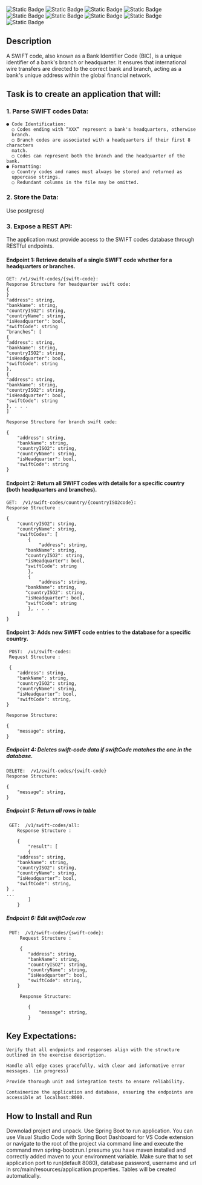 

![Static Badge](https://img.shields.io/badge/java-21-brightgreen?style=flat&logoColor=red) ![Static Badge](https://img.shields.io/badge/springBoot-3.4.4.-brightgreen?style=flat&logoColor=red) ![Static Badge](https://img.shields.io/badge/spring.framework.boot-spring.boot.starter.data.jpa-brightgreen?style=flat&logoColor=red) ![Static Badge](https://img.shields.io/badge/spring.framework.boot-spring.boot.starter.web-brightgreen?style=flat&logoColor=red) ![Static Badge](https://img.shields.io/badge/org.postgresql-postgresql-brightgreen?style=flat&logoColor=red)
![Static Badge](https://img.shields.io/badge/org.projectlombok-lombok-brightgreen?style=flat&logoColor=red) ![Static Badge](https://img.shields.io/badge/org.springframework.boot-spring.boot.starter.test-brightgreen?style=flat&logoColor=red) ![Static Badge](https://img.shields.io/badge/maven-blue?style=flat&logoColor=red) ![Static Badge](https://img.shields.io/badge/postgresql-17-blue?style=flat&logoColor=red)





## Description 
A SWIFT code, also known as a Bank Identifier Code (BIC), is a unique identifier of a bank's 
branch or headquarter. It ensures that international wire transfers are directed to the correct 
bank and branch, acting as a bank's unique address within the global financial network.

## Task is to create an application that will: 
### 1. Parse SWIFT codes Data:
    ● Code Identification: 
      ○ Codes ending with “XXX” represent a bank's headquarters, otherwise 
      branch. 
      ○ Branch codes are associated with a headquarters if their first 8 characters 
      match. 
      ○ Codes can represent both the branch and the headquarter of the bank. 
    ● Formatting: 
      ○ Country codes and names must always be stored and returned as 
      uppercase strings. 
      ○ Redundant columns in the file may be omitted.

### 2. Store the Data:
   Use postgresql
### 3. Expose a REST API: 
The application must provide access to the SWIFT codes database through RESTful 
endpoints. 
#### Endpoint 1: Retrieve details of a single SWIFT code whether for a headquarters or branches. 
    GET: /v1/swift-codes/{swift-code}: 
    Response Structure for headquarter swift code: 
    { 
    } 
    "address": string, 
    "bankName": string, 
    "countryISO2": string, 
    "countryName": string, 
    "isHeadquarter": bool, 
    "swiftCode": string 
    “branches”: [ 
    { 
    "address": string, 
    "bankName": string, 
    "countryISO2": string, 
    "isHeadquarter": bool, 
    "swiftCode": string 
    }, 
    { 
    "address": string, 
    "bankName": string, 
    "countryISO2": string, 
    "isHeadquarter": bool, 
    "swiftCode": string 
    }, . . . 
    ] 
 
    Response Structure for branch swift code:  
     
    { 
        "address": string, 
        "bankName": string, 
        "countryISO2": string, 
        "countryName": string, 
        "isHeadquarter": bool, 
        "swiftCode": string 
    } 
 
 
 
#### Endpoint 2: Return all SWIFT codes with details for a specific country (both headquarters and branches). 
    GET:  /v1/swift-codes/country/{countryISO2code}: 
    Response Structure : 
     
    { 
        "countryISO2": string, 
        "countryName": string, 
        "swiftCodes": [ 
            { 
                "address": string, 
           "bankName": string, 
           "countryISO2": string, 
           "isHeadquarter": bool, 
           "swiftCode": string 
            }, 
            { 
                "address": string, 
           "bankName": string, 
           "countryISO2": string, 
           "isHeadquarter": bool, 
           "swiftCode": string 
            }, . . . 
        ] 
    } 
     
 
 
 
  
 #### Endpoint 3: Adds new SWIFT code entries to the database for a specific country. 
     POST:  /v1/swift-codes: 
     Request Structure : 
     
     { 
        "address": string, 
        "bankName": string, 
        "countryISO2": string, 
        "countryName": string, 
        “isHeadquarter”: bool, 
        "swiftCode": string, 
    } 
     
    Response Structure:  
     
    { 
        "message": string, 
    } 
 
##### Endpoint 4: Deletes swift-code data if swiftCode matches the one in the database. 
    DELETE:  /v1/swift-codes/{swift-code} 
    Response Structure:  
     
    { 
        "message": string, 
    }
##### Endpoint 5: Return all rows in table
     GET:  /v1/swift-codes/all: 
        Response Structure : 
         
        { 
            "result": [
            { 
        "address": string, 
        "bankName": string, 
        "countryISO2": string, 
        "countryName": string, 
        “isHeadquarter”: bool, 
        "swiftCode": string, 
    } , 
    ...
            ]
        } 
##### Endpoint 6: Edit swiftCode row 
     PUT:  /v1/swift-codes/{swift-code}:
         Request Structure : 
         
         { 
            "address": string, 
            "bankName": string, 
            "countryISO2": string, 
            "countryName": string, 
            “isHeadquarter”: bool, 
            "swiftCode": string, 
        }
        
         Response Structure:  
     
            { 
                "message": string, 
            }
     
## Key Expectations:
    Verify that all endpoints and responses align with the structure outlined in the exercise description. 
    
    Handle all edge cases gracefully, with clear and informative error messages. (in progress)
    
    Provide thorough unit and integration tests to ensure reliability.
    
    Containerize the application and database, ensuring the endpoints are accessible at localhost:8080.
    
## How to Install and Run 
Downolad project and unpack.
Use Spring Boot to run application. You can use Visual Studio Code with Spring Boot Dashboard for VS Code extension or navigate to the root of the project via command line and execute the command mvn spring-boot:run.I presume you have maven installed and correctly added maven to your environment variable. Make sure that to set application port to run(default 8080), database password, username and url in src/main/resources/applicatiion.properties. Tables will be created automatically.
